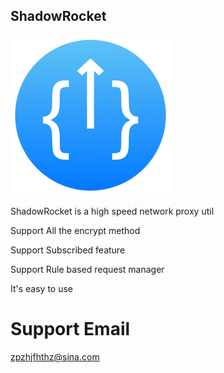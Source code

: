 ## ShadowRocket


 ![image](https://raw.githubusercontent.com/MinusPlusDD/rocket.github.io/master/icon_256x256.png)
 
ShadowRocket is a high speed network proxy util

Support All the encrypt method 

Support Subscribed feature

Support Rule based request manager

It's easy to use


# Support Email
zpzhjfhthz@sina.com
